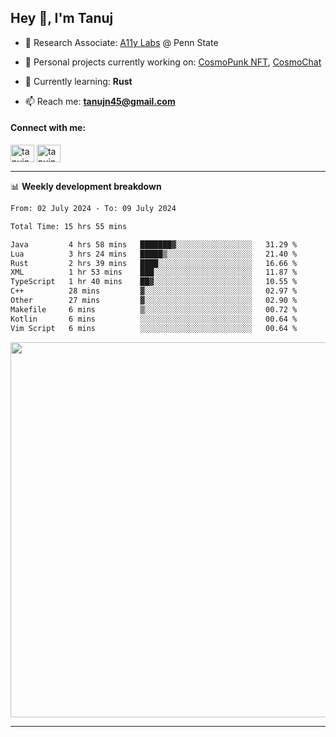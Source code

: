 <h2>Hey 👋, I'm Tanuj</h2>

- 🔬 Research Associate: [A11y Labs](https://a11y.ist.psu.edu/) @ Penn State 

- 🔭 Personal projects currently working on: [CosmoPunk NFT](https://github.com/tanujn45/CosmoNFT), [CosmoChat](https://github.com/tanujn45/CosmoChat)

- 🌱 Currently learning: **Rust**

- 📫 Reach me: **tanujn45@gmail.com**

<h4 align="left">Connect with me:</h4>
<p align="left">
<a href="https://twitter.com/tanujn45" target="blank"><img align="center" src="https://raw.githubusercontent.com/rahuldkjain/github-profile-readme-generator/master/src/images/icons/Social/twitter.svg" alt="tanujn45" height="28" width="38" /></a>
<a href="https://linkedin.com/in/tanujn45" target="blank"><img align="center" src="https://raw.githubusercontent.com/rahuldkjain/github-profile-readme-generator/master/src/images/icons/Social/linked-in-alt.svg" alt="tanujn45" height="28" width="38" /></a>
</p>

-------

📊 **Weekly development breakdown**
<!--START_SECTION:waka-->

```txt
From: 02 July 2024 - To: 09 July 2024

Total Time: 15 hrs 55 mins

Java         4 hrs 58 mins   ███████▓░░░░░░░░░░░░░░░░░   31.29 %
Lua          3 hrs 24 mins   █████▒░░░░░░░░░░░░░░░░░░░   21.40 %
Rust         2 hrs 39 mins   ████░░░░░░░░░░░░░░░░░░░░░   16.66 %
XML          1 hr 53 mins    ███░░░░░░░░░░░░░░░░░░░░░░   11.87 %
TypeScript   1 hr 40 mins    ██▓░░░░░░░░░░░░░░░░░░░░░░   10.55 %
C++          28 mins         ▓░░░░░░░░░░░░░░░░░░░░░░░░   02.97 %
Other        27 mins         ▓░░░░░░░░░░░░░░░░░░░░░░░░   02.90 %
Makefile     6 mins          ▒░░░░░░░░░░░░░░░░░░░░░░░░   00.72 %
Kotlin       6 mins          ░░░░░░░░░░░░░░░░░░░░░░░░░   00.64 %
Vim Script   6 mins          ░░░░░░░░░░░░░░░░░░░░░░░░░   00.64 %
```

<!--END_SECTION:waka-->

<img src="https://wakatime.com/share/@018e9abd-1aa4-4aa6-9db7-5ca3b999e810/4650b67a-98aa-46b4-b598-3d8a2451f0df.svg" width="600"/>

-------

